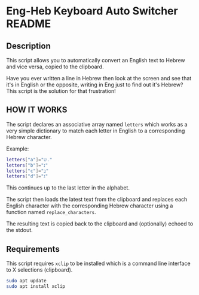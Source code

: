 # Eng-Heb Keyboard Auto Switcher README

## Description
This script allows you to automatically convert an English text to Hebrew and vice versa, copied to the clipboard. 

Have you ever written a line in Hebrew then look at the screen and see that it's in English or the opposite, writing in Eng just to find out it's Hebrew? This script is the solution for that frustration!

## HOW IT WORKS
The script declares an associative array named `letters` which works as a very simple dictionary to match each letter in English to a corresponding Hebrew character.

Example:
```bash
letters["a"]="ש."
letters["b"]="נ"
letters["c"]="ב"
letters["d"]="ג"
```
This continues up to the last letter in the alphabet.

The script then loads the latest text from the clipboard and replaces each English character with the corresponding Hebrew character using a function named `replace_characters`.

The resulting text is copied back to the clipboard and (optionally) echoed to the stdout.

## Requirements
This script requires `xclip` to be installed which is a command line interface to X selections (clipboard).
```bash
sudo apt update 
sudo apt install xclip
```
